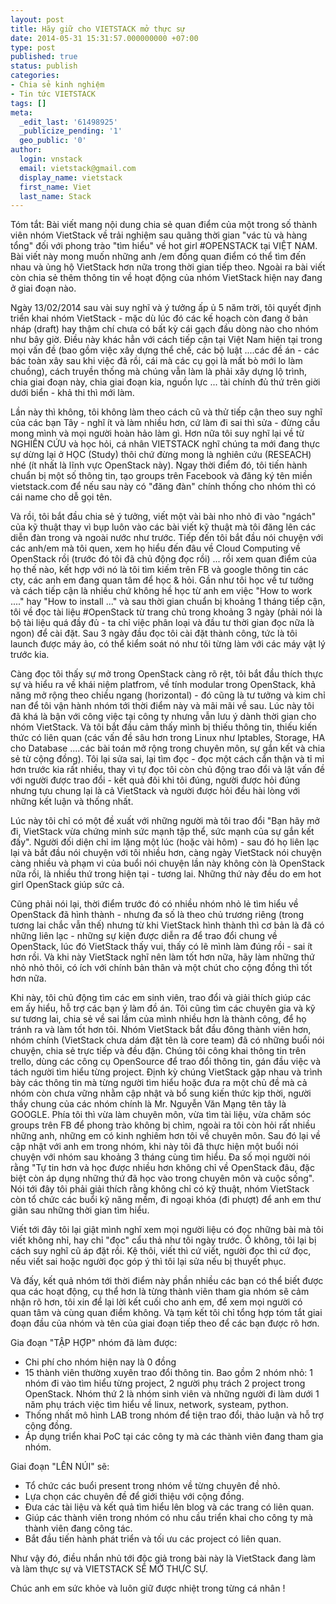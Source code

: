 ```yaml
---
layout: post
title: Hãy giữ cho VIETSTACK mở thực sự
date: 2014-05-31 15:31:57.000000000 +07:00
type: post
published: true
status: publish
categories:
- Chia sẻ kinh nghiệm
- Tin tức VIETSTACK
tags: []
meta:
  _edit_last: '61498925'
  _publicize_pending: '1'
  geo_public: '0'
author:
  login: vnstack
  email: vietstack@gmail.com
  display_name: vietstack
  first_name: Viet
  last_name: Stack
---
```

<p>Tóm tắt: Bài viết mang nội dung chia sẻ quan điểm của một trong số thành viên nhóm VietStack về trải nghiệm sau quãng thời gian "vác tù và hàng tổng" đối với phong trào "tìm hiểu" về hot girl #OPENSTACK tại VIỆT NAM. Bài viết này mong muốn những anh /em đồng quan điểm có thể tìm đến nhau và ủng hộ VietStack hơn nữa trong thời gian tiếp theo. Ngoài ra bài viết còn chia sẻ thêm thông tin về hoạt động của nhóm VietStack hiện nay đang ở giai đoạn nào.<!--more--></p>
<p>Ngày 13/02/2014 sau vài suy nghĩ và ý tưởng ấp ủ 5 năm trời, tôi quyết định triển khai nhóm VietStack - mặc dù lúc đó các kế hoạch còn đang ở bản nháp (draft) hay thậm chí chưa có bất kỳ cái gạch đầu dòng nào cho nhóm như bây giờ. Điều này khác hẳn với cách tiếp cận tại Việt Nam hiện tại trong mọi vấn đề (bao gồm việc xây dựng thể chế, các bộ luật ....các đề án - các bác toàn xây sau khi việc đã rồi, cái mà các cụ gọi là mất bò mới lo làm chuồng), cách truyền thống mà chúng vẫn làm là phải xây dựng lộ trình, chia giai đoạn này, chia giai đoạn kia, nguồn lực ... tài chính đủ thứ trên giời dưới biển - khả thi thì mới làm.</p>
<p>Lần này thì không, tôi không làm theo cách cũ và thử tiếp cận theo suy nghĩ của các bạn Tây - nghĩ ít và làm nhiều hơn, cứ làm đi sai thì sửa - đừng cầu mong mình và mọi người hoàn hảo làm gì. Hơn nữa tôi suy nghĩ lại về từ NGHIÊN CỨU và học hỏi, cá nhân VIETSTACK nghĩ chúng ta mới đang thực sự dừng lại ở HỌC (Study) thôi chứ đừng mong là nghiên cứu (RESEACH) nhé (ít nhất là lĩnh vực OpenStack này). Ngay thời điểm đó, tôi tiến hành chuẩn bị một số thông tin, tạo groups trên Facebook và đăng ký tên miền vietstack.com để nếu sau này có "đăng đàn" chính thống cho nhóm thì có cái name cho dễ gọi tên.</p>
<p>Và rồi, tôi bắt đầu chia sẻ ý tưởng, viết một vài bài nho nhỏ đi vào "ngách" của kỹ thuật thay vì bụp luôn vào các bài viết kỹ thuật mà tôi đăng lên các diễn đàn trong và ngoài nước như trước. Tiếp đến tôi bắt đầu nói chuyện với các anh/em mà tôi quen, xem họ hiểu đến đâu về Cloud Computing về OpenStack rồi (trước đó tôi đã chủ động đọc rồi) ... rồi xem quan điểm của họ thế nào, kết hợp với nó là tôi tìm kiếm trên FB và google thông tin các cty, các anh em đang quan tâm để học &amp; hỏi. Gần như tôi học về tư tưởng và cách tiếp cận là nhiều chứ không hề học từ anh em việc "How to work ...." hay "How to install ..." và sau thời gian chuẩn bị khoảng 1 tháng tiếp cận, tôi về đọc tài liệu #OpenStack từ trang chủ trong khoảng 3 ngày (phải nói là bộ tài liệu quá đầy đủ - ta chỉ việc phân loại và đầu tư thời gian đọc nữa là ngon) để cài đặt. Sau 3 ngày đầu đọc tôi cài đặt thành công, tức là tôi launch được máy ảo, có thể kiểm soát nó như tôi từng làm với các máy vật lý trước kia.</p>
<p>Càng đọc tôi thấy sự mở trong OpenStack càng rõ rệt, tôi bắt đầu thích thực sự và hiểu ra về khái niệm platfrom, về tính modular trong OpenStack, khả năng mở rộng theo chiều ngang (horizontal) - đó cũng là tư tưởng và kim chỉ nan để tôi vận hành nhóm tới thời điểm này và mãi mãi về sau. Lúc này tôi đã khá là bận với công việc tại công ty nhưng vẫn lưu ý dành thời gian cho nhóm VietStack. Và tôi bắt đầu cảm thấy mình bị thiếu thông tin, thiếu kiến thức có liên quan (các vấn đề sâu hơn trong Linux như Iptables, Storage, HA cho Database ....các bài toán mở rộng trong chuyên môn, sự gắn kết và chia sẻ từ cộng đồng). Tôi lại sửa sai, lại tìm đọc - đọc một cách cẩn thận và tỉ mỉ hơn trước kia rất nhiều, thay vì tự đọc tôi còn chủ động trao đổi và lật vấn đề với người được trao đổi - kết quả đôi khi tôi đúng, người được hỏi đúng nhưng tựu chung lại là cả VietStack và người được hỏi đều hài lòng với những kết luận và thống nhất.</p>
<p>Lúc này tôi chỉ có một đề xuất với những người mà tôi trao đổi "Bạn hãy mở đi, VietStack vừa chứng minh sức mạnh tập thể, sức mạnh của sự gắn kết đấy". Người đối diện chỉ im lặng một lúc (hoặc vài hôm) - sau đó họ liên lạc lại và bắt đầu nói chuyện với tôi nhiều hơn, càng ngày VietStack nói chuyện càng nhiều và phạm vi của buổi nói chuyện lần này không còn là OpenStack nữa rồi, là nhiều thứ trong hiện tại - tương lai. Những thứ này đều do em hot girl OpenStack giúp sức cả.</p>
<p>Cũng phải nói lại, thời điểm trước đó có nhiều nhóm nhỏ lẻ tìm hiểu về OpenStack đã hình thành - nhưng đa số là theo chủ trương riêng (trong tương lai chắc vẫn thế) nhưng từ khi VietStack hình thành thì cơ bản là đã có những liên lạc - những sự kiện được diễn ra để trao đổi chung về OpenStack, lúc đó VietStack thấy vui, thấy có lẽ mình làm đúng rồi - sai ít hơn rồi. Và khi này VietStack nghĩ nên làm tốt hơn nữa, hãy làm những thứ nhỏ nhỏ thôi, có ích với chính bản thân và một chút cho cộng đồng thì tốt hơn nữa.</p>
<p>Khi này, tôi chủ động tìm các em sinh viên, trao đổi và giải thích giúp các em ấy hiểu, hỗ trợ các bạn ý làm đồ án. Tôi cũng tìm các chuyên gia và kỹ sư tương lai, chia sẻ về sai lầm của mình nhiều hơn là thành công, để họ tránh ra và làm tốt hơn tôi. Nhóm VietStack bắt đầu đông thành viên hơn, nhóm chính (VietStack chưa dám đặt tên là core team) đã có những buổi nói chuyện, chia sẻ trực tiếp và đều đặn. Chúng tôi công khai thông tin trên trello, dùng các công cụ OpenSource để trao đổi thông tin, gán đầu việc và tách người tìm hiểu từng project. Định kỳ chúng VietStack gặp nhau và trình bày các thông tin mà từng người tìm hiểu hoặc đưa ra một chủ đề mà cả nhóm còn chưa vững nhằm cập nhật và bổ sung kiến thức kịp thời, người thầy chung của các nhóm chính là Mr. Nguyễn Văn Mạng tên tây là GOOGLE. Phía tôi thì vừa làm chuyên môn, vừa tìm tài liệu, vừa chăm sóc groups trên FB để phong trào không bị chìm, ngoài ra tôi còn hỏi rất nhiều những anh, những em có kinh nghiêm hơn tôi về chuyên môn. Sau đó lại về cập nhật với anh em trong nhóm, khi này tôi đã thực hiện một buổi nói chuyện với nhóm sau khoảng 3 tháng cùng tìm hiểu. Đa số mọi người nói rằng "Tự tin hơn và học được nhiều hơn không chỉ về OpenStack đâu, đặc biệt còn áp dụng những thứ đã học vào trong chuyên môn và cuộc sống". Nói tới đây tôi phải giải thích rằng không chỉ có kỹ thuật, nhóm VietStack còn tổ chức các buổi kỹ năng mềm, đi ngoại khóa (đi phượt) để anh em thư giãn sau những thời gian tìm hiểu.</p>
<p>Viết tới đây tôi lại giật mình nghĩ xem mọi người liệu có đọc những bài mà tôi viết không nhỉ, hay chỉ "đọc" cẩu thả như tôi ngày trước. Ồ không, tôi lại bị cách suy nghĩ cũ áp đặt rồi. Kệ thôi, viết thì cứ viết, người đọc thì cứ đọc, nếu viết sai hoặc người đọc góp ý thì tôi lại sửa nếu bị thuyết phục.</p>
<p>Và đấy, kết quả nhóm tới thời điểm này phần nhiều các bạn có thể biết được qua các hoạt động, cụ thể hơn là từng thành viên tham gia nhóm sẽ cảm nhận rõ hơn, tôi xin để lại lời kết cuối cho anh em, để xem mọi người có quan tâm và cùng quan điểm không. Và tạm kết tôi chỉ tổng hợp tóm tắt giai đoạn đầu của nhóm và tên của giai đoạn tiếp theo để các bạn được rõ hơn.</p>
<p>Gia đoạn "TẬP HỢP" nhóm đã làm được:</p>
<ul>
<li>Chi phí cho nhóm hiện nay là 0 đồng</li>
<li>15 thành viên thường xuyên trao đổi thông tin. Bao gồm 2 nhóm nhỏ: 1 nhóm đi vào tìm hiểu từng project, 2 người phụ trách 2 project trong OpenStack. Nhóm thứ 2 là nhóm sinh viên và những người đi làm dưới 1 năm phụ trách việc tìm hiểu về linux, network, systeam, python.</li>
<li>Thống nhất mô hình LAB trong nhóm để tiện trao đổi, thảo luận và hỗ trợ cộng đồng.</li>
<li>Áp dụng triển khai PoC tại các công ty mà các thành viên đang tham gia nhóm.</li>
</ul>
<p>Giai đoạn "LÊN NÚI" sẽ:</p>
<ul>
<li>Tổ chức các buổi present trong nhóm về từng chuyên đề nhỏ.</li>
<li>Lựa chọn các chuyên đề để giới thiệu với cộng đồng.</li>
<li>Đưa các tài liệu và kết quả tìm hiểu lên blog và các trang có liên quan.</li>
<li>Giúp các thành viên trong nhóm có nhu cầu triển khai cho công ty mà thành viên đang công tác.</li>
<li>Bắt đầu tiến hành phát triển và tối ưu các project có liên quan.</li>
</ul>
<p>Như vậy đó, điều nhắn nhủ tới độc giả trong bài này là VietStack đang làm và làm thực sự và VIETSTACK SẼ MỞ THỰC SỰ.</p>
<p>Chúc anh em sức khỏe và luôn giữ được nhiệt trong từng cá nhân !</p>
